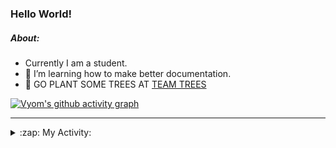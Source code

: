 ### Hello World!

##### About:
- Currently I am a student.
- 🌱 I’m learning how to make better documentation.
- 🌱 GO PLANT SOME TREES AT [TEAM TREES](https://teamtrees.org/)

[![Vyom's github activity graph](https://activity-graph.herokuapp.com/graph?username=Vyvy-vi)](https://github.com/ashutosh00710/github-readme-activity-graph)

---
<details>
  <summary>:zap: My Activity:</summary>
  
<!--START_SECTION:waka-->
![Code Time](http://img.shields.io/badge/Code%20Time-937%20hrs%2022%20mins-blue)

**I'm a Night 🦉** 

```text
🌞 Morning    95 commits     ███░░░░░░░░░░░░░░░░░░░░░░   13.67% 
🌆 Daytime    169 commits    ██████░░░░░░░░░░░░░░░░░░░   24.32% 
🌃 Evening    229 commits    ████████░░░░░░░░░░░░░░░░░   32.95% 
🌙 Night      202 commits    ███████░░░░░░░░░░░░░░░░░░   29.06%

```
📅 **I'm Most Productive on Sunday** 

```text
Monday       100 commits    ███░░░░░░░░░░░░░░░░░░░░░░   14.39% 
Tuesday      114 commits    ████░░░░░░░░░░░░░░░░░░░░░   16.4% 
Wednesday    86 commits     ███░░░░░░░░░░░░░░░░░░░░░░   12.37% 
Thursday     101 commits    ███░░░░░░░░░░░░░░░░░░░░░░   14.53% 
Friday       103 commits    ███░░░░░░░░░░░░░░░░░░░░░░   14.82% 
Saturday     74 commits     ██░░░░░░░░░░░░░░░░░░░░░░░   10.65% 
Sunday       117 commits    ████░░░░░░░░░░░░░░░░░░░░░   16.83%

```


📊 **This Week I Spent My Time On** 

```text
🔥 Editors: 
VS Code                  3 hrs 41 mins       █████████████████████████   100.0%

🐱‍💻 Projects: 
assignments              1 hr 28 mins        ██████████░░░░░░░░░░░░░░░   40.17% 
CSF                      1 hr 3 mins         ███████░░░░░░░░░░░░░░░░░░   28.64% 
discord-bot              49 mins             █████░░░░░░░░░░░░░░░░░░░░   22.36% 
praise                   19 mins             ██░░░░░░░░░░░░░░░░░░░░░░░   8.83%

```


 Last Updated on 31/10/2022 12:05:33 UTC
<!--END_SECTION:waka-->
</details>
